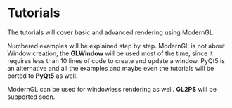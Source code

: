 # Tutorials

The tutorials will cover basic and advanced rendering using ModernGL.

Numbered examples will be explained step by step. ModernGL is not about Window
creation, the **GLWindow** will be used most of the time, since it requires less
than 10 lines of code to create and update a window. PyQt5 is an alternative
and all the examples and maybe even the tutorials will be ported to **PyQt5** as well.

ModernGL can be used for windowless rendering as well. **GL2PS** will be
supported soon.
